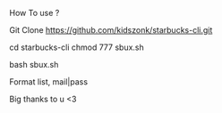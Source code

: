 How To use ?

Git Clone https://github.com/kidszonk/starbucks-cli.git

cd starbucks-cli
chmod 777 sbux.sh

bash sbux.sh

Format list, mail|pass



Big thanks to u <3
